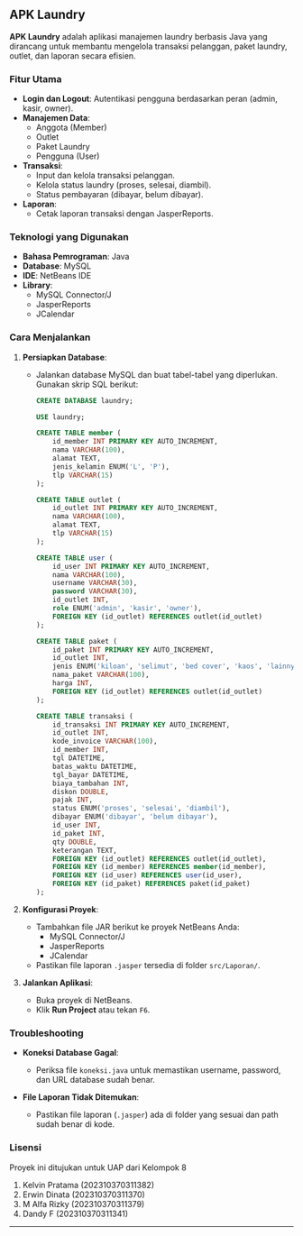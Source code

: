 ## APK Laundry
 
**APK Laundry** adalah aplikasi manajemen laundry berbasis Java yang dirancang untuk membantu mengelola transaksi pelanggan, paket laundry, outlet, dan laporan secara efisien.

### Fitur Utama
- **Login dan Logout**: Autentikasi pengguna berdasarkan peran (admin, kasir, owner).
- **Manajemen Data**:
  - Anggota (Member)
  - Outlet
  - Paket Laundry
  - Pengguna (User)
- **Transaksi**:
  - Input dan kelola transaksi pelanggan.
  - Kelola status laundry (proses, selesai, diambil).
  - Status pembayaran (dibayar, belum dibayar).
- **Laporan**:
  - Cetak laporan transaksi dengan JasperReports.

### Teknologi yang Digunakan
- **Bahasa Pemrograman**: Java
- **Database**: MySQL
- **IDE**: NetBeans IDE
- **Library**:
  - MySQL Connector/J
  - JasperReports
  - JCalendar

### Cara Menjalankan
1. **Persiapkan Database**:
   - Jalankan database MySQL dan buat tabel-tabel yang diperlukan. Gunakan skrip SQL berikut:
     ```sql
     CREATE DATABASE laundry;

     USE laundry;

     CREATE TABLE member (
         id_member INT PRIMARY KEY AUTO_INCREMENT,
         nama VARCHAR(100),
         alamat TEXT,
         jenis_kelamin ENUM('L', 'P'),
         tlp VARCHAR(15)
     );

     CREATE TABLE outlet (
         id_outlet INT PRIMARY KEY AUTO_INCREMENT,
         nama VARCHAR(100),
         alamat TEXT,
         tlp VARCHAR(15)
     );

     CREATE TABLE user (
         id_user INT PRIMARY KEY AUTO_INCREMENT,
         nama VARCHAR(100),
         username VARCHAR(30),
         password VARCHAR(30),
         id_outlet INT,
         role ENUM('admin', 'kasir', 'owner'),
         FOREIGN KEY (id_outlet) REFERENCES outlet(id_outlet)
     );

     CREATE TABLE paket (
         id_paket INT PRIMARY KEY AUTO_INCREMENT,
         id_outlet INT,
         jenis ENUM('kiloan', 'selimut', 'bed cover', 'kaos', 'lainnya'),
         nama_paket VARCHAR(100),
         harga INT,
         FOREIGN KEY (id_outlet) REFERENCES outlet(id_outlet)
     );

     CREATE TABLE transaksi (
         id_transaksi INT PRIMARY KEY AUTO_INCREMENT,
         id_outlet INT,
         kode_invoice VARCHAR(100),
         id_member INT,
         tgl DATETIME,
         batas_waktu DATETIME,
         tgl_bayar DATETIME,
         biaya_tambahan INT,
         diskon DOUBLE,
         pajak INT,
         status ENUM('proses', 'selesai', 'diambil'),
         dibayar ENUM('dibayar', 'belum dibayar'),
         id_user INT,
         id_paket INT,
         qty DOUBLE,
         keterangan TEXT,
         FOREIGN KEY (id_outlet) REFERENCES outlet(id_outlet),
         FOREIGN KEY (id_member) REFERENCES member(id_member),
         FOREIGN KEY (id_user) REFERENCES user(id_user),
         FOREIGN KEY (id_paket) REFERENCES paket(id_paket)
     );
     ```

2. **Konfigurasi Proyek**:
   - Tambahkan file JAR berikut ke proyek NetBeans Anda:
     - MySQL Connector/J
     - JasperReports
     - JCalendar
   - Pastikan file laporan `.jasper` tersedia di folder `src/Laporan/`.

3. **Jalankan Aplikasi**:
   - Buka proyek di NetBeans.
   - Klik **Run Project** atau tekan `F6`.

### Troubleshooting
- **Koneksi Database Gagal**:
  - Periksa file `koneksi.java` untuk memastikan username, password, dan URL database sudah benar.

- **File Laporan Tidak Ditemukan**:
  - Pastikan file laporan (`.jasper`) ada di folder yang sesuai dan path sudah benar di kode.

### Lisensi
Proyek ini ditujukan untuk UAP dari Kelompok 8
1. Kelvin Pratama (202310370311382)
2. Erwin Dinata   (202310370311370)
3. M Alfa Rizky   (202310370311379)
4. Dandy F        (202310370311341)

---



